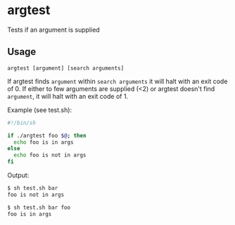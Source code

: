 # argtest
Tests if an argument is supplied

## Usage
`argtest [argument] [search arguments]`

If argtest finds `argument` within `search arguments` it will halt with an exit code of 0. If either to few arguments are supplied (<2) or argtest doesn't find
`argument`, it will halt with an exit code of 1.

Example (see test.sh):
```sh
#!/bin/sh

if ./argtest foo $@; then
  echo foo is in args
else
  echo foo is not in args
fi
```

Output:
```sh
$ sh test.sh bar
foo is not in args

$ sh test.sh bar foo
foo is in args
```
